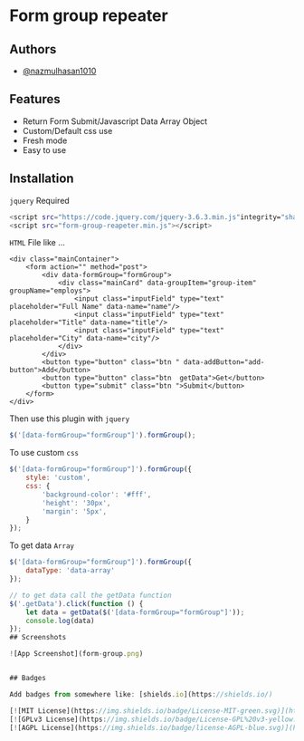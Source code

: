 
# Form group repeater


## Authors

- [@nazmulhasan1010](https://www.github.com/nazmulhasan1010)


## Features

- Return Form Submit/Javascript Data Array Object
- Custom/Default css use
- Fresh mode
- Easy to use


## Installation
``` jquery ``` Required
```bash
<script src="https://code.jquery.com/jquery-3.6.3.min.js"integrity="sha256-pvPw+upLPUjgMXY0G+8O0xUf+/Im1MZjXxxgOcBQBXU=" crossorigin="anonymous"></script>
<script src="form-group-reapeter.min.js"></script>
```
``` HTML ``` File like ...
```
<div class="mainContainer">
    <form action="" method="post">
        <div data-formGroup="formGroup">
            <div class="mainCard" data-groupItem="group-item" groupName="employs">
                <input class="inputField" type="text" placeholder="Full Name" data-name="name"/>
                <input class="inputField" type="text" placeholder="Title" data-name="title"/>
                <input class="inputField" type="text" placeholder="City" data-name="city"/>
            </div>
        </div>
        <button type="button" class="btn " data-addButton="add-button">Add</button>
        <button type="button" class="btn  getData">Get</button>
        <button type="submit" class="btn ">Submit</button>
    </form>
</div>
```
Then use this plugin with ``` jquery ```
```javascript
$('[data-formGroup="formGroup"]').formGroup();
```
To use custom ```css``` 
```javascript
$('[data-formGroup="formGroup"]').formGroup({
    style: 'custom',
    css: {
        'background-color': '#fff',
        'height': '30px',
        'margin': '5px',
    }
});
```
To get data  ``` Array ``` 
```javascript
$('[data-formGroup="formGroup"]').formGroup({
    dataType: 'data-array'
});

// to get data call the getData function
$('.getData').click(function () {
    let data = getData($('[data-formGroup="formGroup"]'));
    console.log(data)
});
## Screenshots

![App Screenshot](form-group.png)


## Badges

Add badges from somewhere like: [shields.io](https://shields.io/)

[![MIT License](https://img.shields.io/badge/License-MIT-green.svg)](https://choosealicense.com/licenses/mit/)
[![GPLv3 License](https://img.shields.io/badge/License-GPL%20v3-yellow.svg)](https://opensource.org/licenses/)
[![AGPL License](https://img.shields.io/badge/license-AGPL-blue.svg)](http://www.gnu.org/licenses/agpl-3.0)


